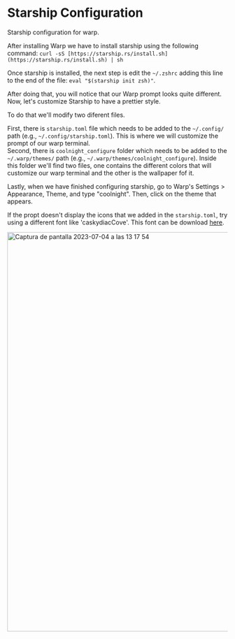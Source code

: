 # Starship Configuration
Starship configuration for warp.

After installing Warp we have to install starship using the following command:
``` curl -sS [https://starship.rs/install.sh](https://starship.rs/install.sh) | sh ```

Once starship is installed, the next step is edit the ``` ~/.zshrc ``` adding this line to the end of the file:
``` eval "$(starship init zsh)" ```.

After doing that, you will notice that our Warp prompt looks quite different. Now, let's customize Starship to have a prettier style.

To do that we'll modify two diferent files.

First, there is ```starship.toml``` file which needs to be added to the ```~/.config/``` path (e.g., ```~/.config/starship.toml```). This is where we will customize the prompt of our warp terminal.  
Second, there is ```coolnight_configure``` folder which needs to be added to the ```~/.warp/themes/``` path (e.g., ```~/.warp/themes/coolnight_configure```). Inside this folder we'll find two files, one contains the different colors that will customize our
warp terminal and the other is the wallpaper fof it. 


Lastly, when we have finished configuring starship, go to Warp's Settings > Appearance, Theme, and type "coolnight". Then, click on the theme that appears.

If the propt doesn't display the icons that we added in the ```starship.toml```, try using  a different font like 'caskydiacCove'. This font can be download [here](https://www.nerdfonts.com/font-downloads).


<img width="914" alt="Captura de pantalla 2023-07-04 a las 13 17 54" src="https://github.com/Enaraque/starship_configuration/assets/74021522/18251a40-3095-4983-8346-8ca997ccffc8">
